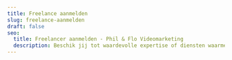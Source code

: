 ```yaml
---
title: Freelance aanmelden
slug: freelance-aanmelden
draft: false
seo:
  title: Freelancer aanmelden - Phil & Flo Videomarketing
  description: Beschik jij tot waardevolle expertise of diensten waarmee je ons kunt helpen op het gebied van video- en animatiefilms? Meld je dan direct aan als freelancer!
---
```

